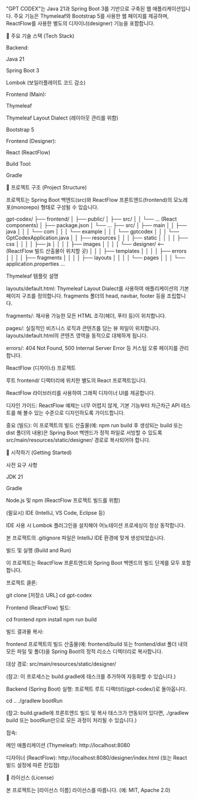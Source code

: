 "GPT CODEX"는 Java 21과 Spring Boot 3를 기반으로 구축된 웹 애플리케이션입니다.
주요 기능은 Thymeleaf와 Bootstrap 5를 사용한 웹 페이지를 제공하며, ReactFlow를 사용한 별도의 디자이너(designer) 기능을 포함합니다.

🚀 주요 기술 스택 (Tech Stack)

Backend:

Java 21

Spring Boot 3

Lombok (보일러플레이트 코드 감소)

Frontend (Main):

Thymeleaf

Thymeleaf Layout Dialect (레이아웃 관리를 위함)

Bootstrap 5

Frontend (Designer):

React (ReactFlow)

Build Tool:

Gradle

📁 프로젝트 구조 (Project Structure)

프로젝트는 Spring Boot 백엔드(src)와 ReactFlow 프론트엔드(frontend)의 모노레포(monorepo) 형태로 구성될 수 있습니다.

gpt-codex/
├── frontend/         <!-- ReactFlow (디자이너) 프로젝트 루트 -->
│   ├── public/
│   ├── src/
│   │   └── ... (React components)
│   ├── package.json
│   └── ...
├── src/              <!-- Spring Boot 프로젝트 루트 -->
│   ├── main
│   │   ├── java
│   │   │   └── com
│   │   │       └── example
│   │   │           └── gptcodex
│   │   │               └── GptCodexApplication.java
│   │   ├── resources
│   │   │   ├── static
│   │   │   │   ├── css
│   │   │   │   ├── js
│   │   │   │   ├── images
│   │   │   │   └── designer/   <-- (ReactFlow 빌드 산출물이 위치할 곳)
│   │   │   ├── templates
│   │   │   │   ├── errors
│   │   │   │   ├── fragments
│   │   │   │   ├── layouts
│   │   │   │   └── pages
│   │   │   └── application.properties
...


Thymeleaf 템플릿 설명

layouts/default.html: Thymeleaf Layout Dialect를 사용하여 애플리케이션의 기본 페이지 구조를 정의합니다. fragments 폴더의 head, navbar, footer 등을 조립합니다.

fragments/: 재사용 가능한 모든 HTML 조각(헤더, 푸터 등)이 위치합니다.

pages/: 실질적인 비즈니스 로직과 콘텐츠를 담는 뷰 파일이 위치합니다. layouts/default.html의 콘텐츠 영역을 동적으로 대체하게 됩니다.

errors/: 404 Not Found, 500 Internal Server Error 등 커스텀 오류 페이지를 관리합니다.

ReactFlow (디자이너) 프로젝트

루트 frontend/ 디렉터리에 위치한 별도의 React 프로젝트입니다.

ReactFlow 라이브러리를 사용하여 그래픽 디자이너 UI를 제공합니다.

디자인 가이드: ReactFlow 예제는 너무 어렵지 않게, 기본 기능부터 차근차근 API 테스트를 해 볼수 있는 수준으로 디자인하도록 가이드합니다.

중요 (빌드): 이 프로젝트의 빌드 산출물(예: npm run build 후 생성되는 build 또는 dist 폴더의 내용)은 Spring Boot 백엔드가 정적 파일로 서빙할 수 있도록 src/main/resources/static/designer/ 경로로 복사되어야 합니다.

🏁 시작하기 (Getting Started)

사전 요구 사항

JDK 21

Gradle

Node.js 및 npm (ReactFlow 프로젝트 빌드를 위함)

(필요시) IDE (IntelliJ, VS Code, Eclipse 등)

IDE 사용 시 Lombok 플러그인을 설치해야 어노테이션 프로세싱이 정상 동작합니다.

본 프로젝트의 .gitignore 파일은 IntelliJ IDE 환경에 맞게 생성되었습니다.

빌드 및 실행 (Build and Run)

이 프로젝트는 ReactFlow 프론트엔드와 Spring Boot 백엔드의 빌드 단계를 모두 포함합니다.

프로젝트 클론:

git clone [저장소 URL]
cd gpt-codex


Frontend (ReactFlow) 빌드:

cd frontend
npm install
npm run build


빌드 결과물 복사:

frontend 프로젝트의 빌드 산출물(예: frontend/build 또는 frontend/dist 폴더 내의 모든 파일 및 폴더)을 Spring Boot의 정적 리소스 디렉터리로 복사합니다.

대상 경로: src/main/resources/static/designer/

(참고: 이 프로세스는 build.gradle에 태스크를 추가하여 자동화할 수 있습니다.)

Backend (Spring Boot) 실행:
프로젝트 루트 디렉터리(gpt-codex/)로 돌아옵니다.

cd ..
./gradlew bootRun


(참고: build.gradle에 프론트엔드 빌드 및 복사 태스크가 연동되어 있다면, ./gradlew build 또는 bootRun만으로 모든 과정이 처리될 수 있습니다.)

접속:

메인 애플리케이션 (Thymeleaf): http://localhost:8080

디자이너 (ReactFlow): http://localhost:8080/designer/index.html (또는 React 빌드 설정에 따른 진입점)

📄 라이선스 (License)

본 프로젝트는 [라이선스 이름] 라이선스를 따릅니다. (예: MIT, Apache 2.0)
